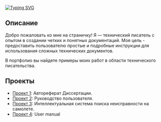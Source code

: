 
<!---Пример кода-->
[![Typing SVG](https://readme-typing-svg.herokuapp.com?color=%2336BCF7&lines=Портфолио+технического+писателя)](https://git.io/typing-svg)





## Описание

Добро пожаловать ко мне на страничку!
Я — технический писатель с опытом в создании четких и понятных документаций. Моя цель - предоставить пользователю простые и подробные инструкции для использования сложных технических документов.

В  портфолио вы найдете примеры моих работ в области технического писательства. 

## Проекты

* [Проект 1](https://github.com/Kosmos7778/project/blob/main/Автореферат.pdf): Автореферат Диссертации.
* [Проект 2](https://github.com/Kosmos7778/project/blob/main/Руководство%20пользователя.pdf): Руководство пользователя.
* [Проект 3](intellektualnaya-sistema-poiska-neispravnosti-na-samolyote.pdf): Интеллектуальная система поиска неисправности на самолете.
* [Проект 4](https://github.com/Kosmos7778/project/blob/main/User%20Manual.pdf): User manual

